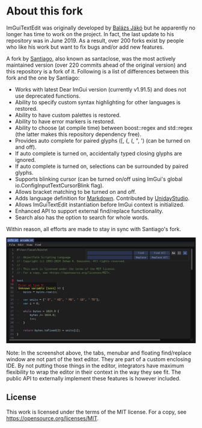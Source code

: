 # About this fork

ImGuiTextEdit was originally developed by [Balázs Jákó](https://github.com/BalazsJako/ImGuiColorTextEdit) but he apparently
no longer has time to work on the project. In fact, the last update to his repository was in June 2019. As a result, over 200
forks exist by people who like his work but want to fix bugs and/or add new features.

A fork by [Santiago](https://github.com/santaclose/ImGuiColorTextEdit), also known as santaclose, was the most actively
maintained version (over 220 commits ahead of the original version) and this repository is a fork of it.
Following is a list of differences between this fork and the one by Santiago:

- Works with latest Dear ImGui version (currently v1.91.5) and does not use deprecated functions.
- Ability to specify custom syntax highlighting for other languages is restored.
- Ability to have custom palettes is restored.
- Ability to have error markers is restored.
- Ability to choose (at compile time) between boost::regex and std::regex (the latter makes this repository dependency free).
- Provides auto complete for paired glyphs (\[, \{, \(, \", \') (can be turned on and off).
- If auto complete is turned on, accidentally typed closing glyphs are ignored.
- If auto complete is turned on, selections can be surrounded by paired glyphs.
- Supports blinking cursor (can be turned on/off using ImGui's global io.ConfigInputTextCursorBlink flag).
- Allows bracket matching to be turned on and off.
- Adds language definition for [Markdown](https://www.markdownguide.org/basic-syntax/). Contributed by [UnidayStudio](https://github.com/BalazsJako/ImGuiColorTextEdit/issues/155).
- Allows ImGuiTextEdit instantiation before ImGui context is initialized.
- Enhanced API to support external find/replace functionality.
- Search also has the option to search for whole words.

Within reason, all efforts are made to stay in sync with Santiago's fork.

![Screenshot](screenshot.png)

Note: In the screenshot above, the tabs, menubar and floating find/replace window are not part of the text editor.
They are part of a custom enclosing IDE. By not putting those things in the editor, integrators have maximum
flexibility to wrap the editor in their context in the way they see fit. The public API to externally implement
these features is however included.

## License

This work is licensed under the terms of the MIT license.
For a copy, see <https://opensource.org/licenses/MIT>.
